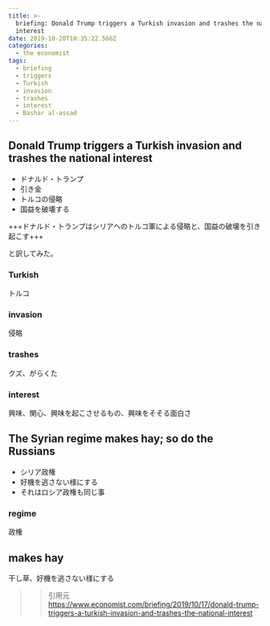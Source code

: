 ```yaml
---
title: >-
  briefing: Donald Trump triggers a Turkish invasion and trashes the national
  interest
date: 2019-10-20T10:35:22.566Z
categories:
  - the economist
tags:
  - briefing
  - triggers
  - Turkish
  - invasion
  - trashes
  - interest
  - Bashar al-assad
---
```

## Donald Trump triggers a Turkish invasion and trashes the national interest
  - ドナルド・トランプ
  - 引き金
  - トルコの侵略
  - 国益を破壊する

+++ドナルド・トランプはシリアへのトルコ軍による侵略と、国益の破壊を引き起こす+++

と訳してみた。

### Turkish
トルコ

### invasion 
侵略

### trashes
クズ、がらくた

### interest
興味、関心、興味を起こさせるもの、興味をそそる面白さ

## The Syrian regime makes hay; so do the Russians
  - シリア政権
  - 好機を逃さない様にする
  - それはロシア政権も同じ事


### regime
政権

## makes hay
干し草、好機を逃さない様にする




>>引用元   
https://www.economist.com/briefing/2019/10/17/donald-trump-triggers-a-turkish-invasion-and-trashes-the-national-interest
